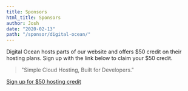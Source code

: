 ```yaml
---
title: Sponsors
html_title: Sponsors
author: Josh
date: "2020-02-13"
path: "/sponsor/digital-ocean/"
---
```


Digital Ocean hosts parts of our website and offers $50 credit on their hosting plans. Sign up with the link below to claim your $50 credit.

<blockquote>"Simple Cloud Hosting, Built for Developers."</blockquote>

<a class="is-large button is-link" href="https://m.do.co/c/974e5be9397c">Sign up for $50 hosting credit</a>

